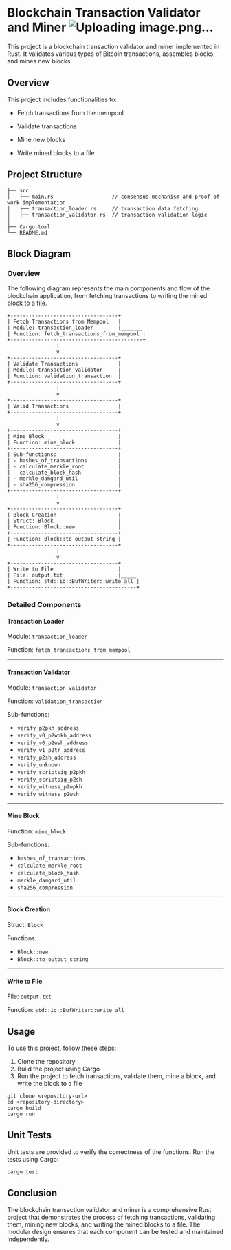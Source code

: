 # Blockchain Transaction Validator and Miner ![Uploading image.png…]()

This project is a blockchain transaction validator and miner implemented in Rust. It validates various types of Bitcoin transactions, assembles blocks, and mines new blocks.

## Overview
This project includes functionalities to:

* Fetch transactions from the mempool

* Validate transactions

* Mine new blocks

* Write mined blocks to a file

## Project Structure
```
├── src
│   ├── main.rs                   // consensus mechanism and proof-of-work implementation
│   ├── transaction_loader.rs     // transaction data fetching
│   ├── transaction_validator.rs  // transaction validation logic 
│                    
├── Cargo.toml
└── README.md
```
## Block Diagram
### Overview
The following diagram represents the main components and flow of the blockchain application, from fetching transactions to writing the mined block to a file.
```
+-----------------------------------+
| Fetch Transactions from Mempool   |
| Module: transaction_loader        |_______
| Function: fetch_transactions_from_mempool |
+-------------------------------------------+
                |
                v
+-----------------------------------+
| Validate Transactions             |
| Module: transaction_validator     |
| Function: validation_transaction  |
+-----------------------------------+
                |
                v
+-----------------------------------+
| Valid Transactions                |
+-----------------------------------+
                |
                v
+-----------------------------------+
| Mine Block                        |
| Function: mine_block              |
+-----------------------------------+
| Sub-functions:                    |
| - hashes_of_transactions          |
| - calculate_merkle_root           |
| - calculate_block_hash            |
| - merkle_damgard_util             |
| - sha256_compression              |
+-----------------------------------+
                |
                v
+-----------------------------------+
| Block Creation                    |
| Struct: Block                     |
| Function: Block::new              |
+-----------------------------------+
| Function: Block::to_output_string |
+-----------------------------------+
                |
                v
+-----------------------------------+
| Write to File                     |
| File: output.txt                  |_____
| Function: std::io::BufWriter::write_all |
+-----------------------------------------+
```
### Detailed Components
#### Transaction Loader

Module: `transaction_loader`

Function: `fetch_transactions_from_mempool`

---

#### Transaction Validator

Module: `transaction_validator`

Function: `validation_transaction`

Sub-functions:
- `verify_p2pkh_address`
- `verify_v0_p2wpkh_address`
- `verify_v0_p2wsh_address`
- `verify_v1_p2tr_address`
- `verify_p2sh_address`
- `verify_unknown`
- `verify_scriptsig_p2pkh`
- `verify_scriptsig_p2sh`
- `verify_witness_p2wpkh`
- `verify_witness_p2wsh`
---

#### Mine Block

Function: `mine_block`

Sub-functions:
- `hashes_of_transactions`
- `calculate_merkle_root`
- `calculate_block_hash`
- `merkle_damgard_util`
- `sha256_compression`
---

#### Block Creation

Struct: `Block`

Functions:
- `Block::new`
- `Block::to_output_string`
---

#### Write to File

File: `output.txt`

Function: `std::io::BufWriter::write_all`

## Usage
To use this project, follow these steps:

1) Clone the repository
2) Build the project using Cargo
3) Run the project to fetch transactions, validate them, mine a block, and write the block to a file
```
git clone <repository-url>
cd <repository-directory>
cargo build
cargo run
```

## Unit Tests
Unit tests are provided to verify the correctness of the functions. Run the tests using Cargo:
```
cargo test
```

## Conclusion
The blockchain transaction validator and miner is a comprehensive Rust project that demonstrates the process of fetching transactions, validating them, mining new blocks, and writing the mined blocks to a file. The modular design ensures that each component can be tested and maintained independently.
